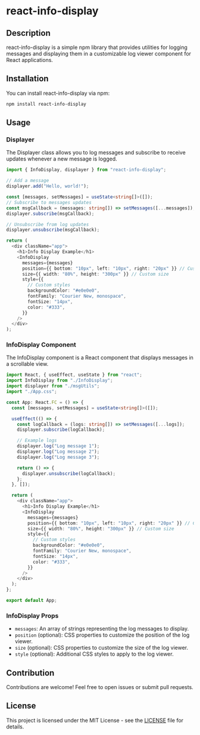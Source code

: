 # react-info-display

## Description

react-info-display is a simple npm library that provides utilities for logging messages and displaying them in a customizable log viewer component for React applications.

## Installation

You can install react-info-display via npm:

```bash
npm install react-info-display
```

## Usage

### Displayer

The Displayer class allows you to log messages and subscribe to receive updates whenever a new message is logged.

```typescript
import { InfoDisplay, displayer } from "react-info-display";

// Add a message
displayer.add("Hello, world!");

const [messages, setMessages] = useState<string[]>([]);
// Subscribe to messages updates
const msgCallback = (messages: string[]) => setMessages([...messages]);
displayer.subscribe(msgCallback);

// Unsubscribe from log updates
displayer.unsubscribe(msgCallback);

return (
  <div className="app">
    <h1>Info Display Example</h1>
    <InfoDisplay
      messages={messages}
      position={{ bottom: "10px", left: "10px", right: "20px" }} // Custom position
      size={{ width: "80%", height: "300px" }} // Custom size
      style={{
        // Custom styles
        backgroundColor: "#e0e0e0",
        fontFamily: "Courier New, monospace",
        fontSize: "14px",
        color: "#333",
      }}
    />
  </div>
);
```

### InfoDisplay Component

The InfoDisplay component is a React component that displays messages in a scrollable view.

```typescript
import React, { useEffect, useState } from "react";
import InfoDisplay from "./InfoDisplay";
import displayer from "./msgUtils";
import "./App.css";

const App: React.FC = () => {
  const [messages, setMessages] = useState<string[]>([]);

  useEffect(() => {
    const logCallback = (logs: string[]) => setMessages([...logs]);
    displayer.subscribe(logCallback);

    // Example logs
    displayer.log("Log message 1");
    displayer.log("Log message 2");
    displayer.log("Log message 3");

    return () => {
      displayer.unsubscribe(logCallback);
    };
  }, []);

  return (
    <div className="app">
      <h1>Info Display Example</h1>
      <InfoDisplay
        messages={messages}
        position={{ bottom: "10px", left: "10px", right: "20px" }} // Custom position
        size={{ width: "80%", height: "300px" }} // Custom size
        style={{
          // Custom styles
          backgroundColor: "#e0e0e0",
          fontFamily: "Courier New, monospace",
          fontSize: "14px",
          color: "#333",
        }}
      />
    </div>
  );
};

export default App;
```

### InfoDisplay Props

- `messages`: An array of strings representing the log messages to display.
- `position` (optional): CSS properties to customize the position of the log viewer.
- `size` (optional): CSS properties to customize the size of the log viewer.
- `style` (optional): Additional CSS styles to apply to the log viewer.

## Contribution

Contributions are welcome! Feel free to open issues or submit pull requests.

## License

This project is licensed under the MIT License - see the [LICENSE](LICENSE) file for details.
